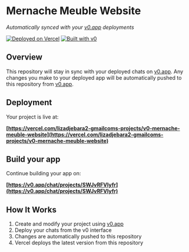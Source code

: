 # Mernache Meuble Website

*Automatically synced with your [v0.app](https://v0.app) deployments*

[![Deployed on Vercel](https://img.shields.io/badge/Deployed%20on-Vercel-black?style=for-the-badge&logo=vercel)](https://vercel.com/lizadjebara2-gmailcoms-projects/v0-mernache-meuble-website)
[![Built with v0](https://img.shields.io/badge/Built%20with-v0.app-black?style=for-the-badge)](https://v0.app/chat/projects/SWJvRFVIyfr)

## Overview

This repository will stay in sync with your deployed chats on [v0.app](https://v0.app).
Any changes you make to your deployed app will be automatically pushed to this repository from [v0.app](https://v0.app).

## Deployment

Your project is live at:

**[https://vercel.com/lizadjebara2-gmailcoms-projects/v0-mernache-meuble-website](https://vercel.com/lizadjebara2-gmailcoms-projects/v0-mernache-meuble-website)**

## Build your app

Continue building your app on:

**[https://v0.app/chat/projects/SWJvRFVIyfr](https://v0.app/chat/projects/SWJvRFVIyfr)**

## How It Works

1. Create and modify your project using [v0.app](https://v0.app)
2. Deploy your chats from the v0 interface
3. Changes are automatically pushed to this repository
4. Vercel deploys the latest version from this repository
